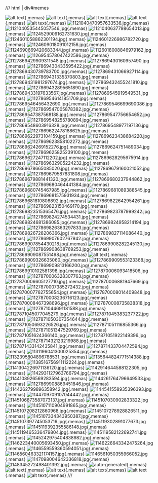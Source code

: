 /// html | div#memes

[need your memes]: https://i.imgur.com/UUD5NxY.png

![alt text](https://i.imgur.com/aGuSHJ7.png){.memas}
![alt text](https://i.imgur.com/e49B8c4.png){.memas}
![alt text](https://i.imgur.com/fUwl5j2.png){.memas}
![alt text](https://i.imgur.com/G2V7Ac0.png){.memas}
![alt text](https://i.imgur.com/1exExzu.png){.memas}
![1121040470957633536.jpg](https://i.imgur.com/jnTo85c.jpeg){.memas}
![1121040535445057546.jpg](https://i.imgur.com/8thbJN4.jpeg){.memas}
![1121040637798654013.jpg](https://i.imgur.com/8PaLigZ.jpeg){.memas}
![1124529009162731630.jpg](https://i.imgur.com/Q7g74xF.jpeg){.memas}
![1124601058862301194.jpg](https://i.imgur.com/IiTx4NZ.jpeg){.memas}
![1124601226986782720.jpg](https://i.imgur.com/EswXIW1.jpeg){.memas}
![1124609018091012156.jpg](https://i.imgur.com/p6QVjjd.jpeg){.memas}
![1124690669420683344.jpg](https://i.imgur.com/DT8dJnu.jpeg){.memas}
![1126018008846979162.jpg](https://i.imgur.com/qwbuza2.jpeg){.memas}
![1126954578047422586.jpg](https://i.imgur.com/L1WcblP.jpeg){.memas}
![1127869429909311548.jpg](https://i.imgur.com/eP7dwtQ.jpeg){.memas}
![1127869430160957490.jpg](https://i.imgur.com/RNRn8uV.jpeg){.memas}
![1127869430433595422.jpg](https://i.imgur.com/MaMLRri.jpeg){.memas}
![1127869430739783700.jpg](https://i.imgur.com/Ral3NZg.jpeg){.memas}
![1127869431066927114.jpg](https://i.imgur.com/dDRAWj3.jpeg){.memas}
![1127869431335370803.jpg](https://i.imgur.com/Kwy0Fnh.jpeg){.memas}
![1127869431981297674.jpg](https://i.imgur.com/HAh33A4.jpeg){.memas}
![1127869432455241810.jpg](https://i.imgur.com/UZbyX62.jpeg){.memas}
![1127869432895651890.jpg](https://i.imgur.com/JKQ8pSW.jpeg){.memas}
![1127869433197633567.jpg](https://i.imgur.com/HoVzRXp.jpeg){.memas}
![1127869545919549531.jpg](https://i.imgur.com/7spnVrh.jpeg){.memas}
![1127869546141851709.jpg](https://i.imgur.com/saABBRK.jpeg){.memas}
![1127869546456432690.jpg](https://i.imgur.com/sU2e7lj.jpeg){.memas}
![1127869546699690086.jpg](https://i.imgur.com/HyUcfyg.jpeg){.memas}
![1127869547005878382.jpg](https://i.imgur.com/25Asq2D.jpeg){.memas}
![1127869547387568188.jpg](https://i.imgur.com/JCgsU5B.jpeg){.memas}
![1127869547756654652.jpg](https://i.imgur.com/mBh8Rph.jpeg){.memas}
![1127869548255780894.jpg](https://i.imgur.com/pQI2mDz.jpeg){.memas}
![1127869548603916328.jpg](https://i.imgur.com/5GYpK9b.jpeg){.memas}
![1127869548977197136.jpg](https://i.imgur.com/fK7rKix.jpeg){.memas}
![1127869622478188625.jpg](https://i.imgur.com/ZpZbLRf.jpeg){.memas}
![1127869622973104159.jpg](https://i.imgur.com/wjT9uyk.jpeg){.memas}
![1127869623438684220.jpg](https://i.imgur.com/UH4eBax.jpeg){.memas}
![1127869623858102272.jpg](https://i.imgur.com/JhDG2wI.jpeg){.memas}
![1127869624269152276.jpg](https://i.imgur.com/cyuY8f1.jpeg){.memas}
![1127869624751489034.jpg](https://i.imgur.com/H7YFxs1.jpeg){.memas}
![1127869625825239100.jpg](https://i.imgur.com/cNdLNa3.jpeg){.memas}
![1127869627247112202.jpg](https://i.imgur.com/DIAffQJ.jpeg){.memas}
![1127869628295675914.jpg](https://i.imgur.com/yBTcStV.jpeg){.memas}
![1127869632905224232.jpg](https://i.imgur.com/BAX34zH.jpeg){.memas}
![1127869678665085020.jpg](https://i.imgur.com/mhBjH5X.jpeg){.memas}
![1127869679160021052.jpg](https://i.imgur.com/A430740.jpeg){.memas}
![1127869679587831808.jpg](https://i.imgur.com/XHk9HZy.jpeg){.memas}
![1127869679881441320.jpg](https://i.imgur.com/H0p4btw.jpeg){.memas}
![1127869680237944862.jpg](https://i.imgur.com/NUKwidj.jpeg){.memas}
![1127869680464441384.jpg](https://i.imgur.com/4pPoGll.jpeg){.memas}
![1127869680745467985.jpg](https://i.imgur.com/Vy5MaT5.jpeg){.memas}
![1127869681089388545.jpg](https://i.imgur.com/qzbalMC.jpeg){.memas}
![1127869681575931934.jpg](https://i.imgur.com/KRS9Npw.jpeg){.memas}
![1127869681810808892.jpg](https://i.imgur.com/S66C6zI.jpeg){.memas}
![1127869822642954261.jpg](https://i.imgur.com/8g38FQW.jpeg){.memas}
![1127869823150469170.jpg](https://i.imgur.com/QEfK5fA.jpeg){.memas}
![1127869823515365476.jpg](https://i.imgur.com/3Mc0IsO.jpeg){.memas}
![1127869823787999242.jpg](https://i.imgur.com/wwaGr4D.jpeg){.memas}
![1127869824274534431.jpg](https://i.imgur.com/3APkj62.jpeg){.memas}
![1127869824681386085.jpg](https://i.imgur.com/bxqepVg.jpeg){.memas}
![1127869824958214194.jpg](https://i.imgur.com/pfsjQUm.jpeg){.memas}
![1127869826363297833.jpg](https://i.imgur.com/qKvplYD.jpeg){.memas}
![1127869826728206366.jpg](https://i.imgur.com/KYT7yaI.jpeg){.memas}
![1127869827114086440.jpg](https://i.imgur.com/0P7yasp.jpeg){.memas}
![1127869907602767942.jpg](https://i.imgur.com/E0PoYG1.jpeg){.memas}
![1127869907854430218.jpg](https://i.imgur.com/vrAkAXf.jpeg){.memas}
![1127869908282245130.jpg](https://i.imgur.com/FVLA3CW.jpeg){.memas}
![1127869908638769253.jpg](https://i.imgur.com/MpVYmjS.jpeg){.memas}
![1127869909087551498.jpg](https://i.imgur.com/JteX6Kf.jpeg){.memas}
![alt text](https://i.imgur.com/WzydHzv.png){.memas}
![1127869909326635060.jpg](https://i.imgur.com/Hgxkidt.jpeg){.memas}
![1127869909553123368.jpg](https://i.imgur.com/6eQpZCo.jpeg){.memas}
![1127869909813166200.jpg](https://i.imgur.com/LorkSeW.jpeg){.memas}
![1127869910102581398.jpg](https://i.imgur.com/rHBBeXy.jpeg){.memas}
![1127870006093418506.jpg](https://i.imgur.com/WNIT8Am.jpeg){.memas}
![1127870006328307763.jpg](https://i.imgur.com/dIqYxOm.jpeg){.memas}
![1127870006605127710.jpg](https://i.imgur.com/SOh5MnC.jpeg){.memas}
![1127870006881947669.jpg](https://i.imgur.com/lSjszfO.jpeg){.memas}
![1127870007385272432.jpg](https://i.imgur.com/dbL75hm.jpeg){.memas}
![1127870007762755654.jpg](https://i.imgur.com/xdGKoVU.jpeg){.memas}
![1127870008014409848.jpg](https://i.imgur.com/U4QSWlX.jpeg){.memas}
![1127870008236716123.jpg](https://i.imgur.com/gZjxLd1.jpeg){.memas}
![1127870008467398696.jpg](https://i.imgur.com/Rbvh3QS.jpeg){.memas}
![1127870008735838318.jpg](https://i.imgur.com/Pcs7wpI.jpeg){.memas}
![1127871044691181588.jpg](https://i.imgur.com/C0wPFBZ.jpeg){.memas}
![1127871045077045279.jpg](https://i.imgur.com/Hg5prFq.jpeg){.memas}
![1127871045383237722.jpg](https://i.imgur.com/GNg2Owk.jpeg){.memas}
![1127871050307354644.jpg](https://i.imgur.com/pAqpu7p.jpeg){.memas}
![1127871050693226526.jpg](https://i.imgur.com/IbUQ1Tz.jpeg){.memas}
![1127871051116855366.jpg](https://i.imgur.com/2znH01O.jpeg){.memas}
![1127871051347529769.jpg](https://i.imgur.com/ZBCXSv7.jpeg){.memas}
![1127871051624366140.jpg](https://i.imgur.com/i9YXVKt.jpeg){.memas}
![1127871051922149396.jpg](https://i.imgur.com/TQeuN9a.jpeg){.memas}
![1127871432123219988.jpg](https://i.imgur.com/vs7KD7R.jpeg){.memas}
![1127871433142435841.jpg](https://i.imgur.com/fZbkS7C.jpeg){.memas}
![1127871433704472594.jpg](https://i.imgur.com/5OAKF09.jpeg){.memas}
![1131196041300025354.jpg](https://i.imgur.com/U60BgBQ.jpeg){.memas}
![1132395804896788531.jpg](https://i.imgur.com/6OonLv1.jpeg){.memas}
![1135644824771514388.jpg](https://i.imgur.com/7jG9ACp.jpeg){.memas}
![1138516756911112224.jpg](https://i.imgur.com/xjD9kOR.jpeg){.memas}
![1141304226971136120.jpg](https://i.imgur.com/u5yE4If.jpeg){.memas}
![1142914644588122305.jpg](https://i.imgur.com/pLCftB7.jpeg){.memas}
![1142931127963766794.jpg](https://i.imgur.com/n9mfsE0.jpeg){.memas}
![1144108926569283594.jpg](https://i.imgur.com/UwbPG5F.jpeg){.memas}
![1144261764796649533.jpg](https://i.imgur.com/jnu8lLI.jpeg){.memas}
![1127869908869451846.jpg](https://i.imgur.com/cZgGth3.jpeg){.memas}
![1144262799896358942.jpg](https://i.imgur.com/k7H39Hz.jpeg){.memas}
![1144541558935396393.jpg](https://i.imgur.com/3qIDKUU.jpeg){.memas}
![1144709709107044442.jpg](https://i.imgur.com/9OsXIiQ.jpeg){.memas}
![1145106873587073137.jpg](https://i.imgur.com/EieN1Pa.jpeg){.memas}
![1145107030902833322.jpg](https://i.imgur.com/eMRCFr1.jpeg){.memas}
![1145107110904991865.jpg](https://i.imgur.com/q4WU5HS.jpeg){.memas}
![1145107208212860968.jpg](https://i.imgur.com/yOkhd71.jpeg){.memas}
![1145107278928826511.jpg](https://i.imgur.com/A1UW5L8.jpeg){.memas}
![1145107334343950387.jpg](https://i.imgur.com/xk57Z3T.jpeg){.memas}
![1145107397745053716.jpg](https://i.imgur.com/JGwxMI3.jpeg){.memas}
![1145119302891077673.jpg](https://i.imgur.com/cQtfCmr.jpeg){.memas}
![1145119392355586148.jpg](https://i.imgur.com/YihpKoC.jpeg){.memas}
![1145119465336479804.jpg](https://i.imgur.com/ZbqeuKg.jpeg){.memas}
![1145119582122692741.jpg](https://i.imgur.com/Pt8FXdf.jpeg){.memas}
![1145242975404838982.jpg](https://i.imgur.com/7pLzdSY.jpeg){.memas}
![1146223440005693450.jpg](https://i.imgur.com/oDsicPd.jpeg){.memas}
![1146226643342475264.jpg](https://i.imgur.com/YhxHiFP.jpeg){.memas}
![1146559559360594051.jpg](https://i.imgur.com/c7NXj9e.jpeg){.memas}
![1146560463321174157.jpg](https://i.imgur.com/q2yiUVC.jpeg){.memas}
![1146561050355966052.jpg](https://i.imgur.com/Wb8LBIr.jpeg){.memas}
![1147098004642336818.jpg](https://i.imgur.com/FSraEMZ.jpeg){.memas}
![1148345272498401392.jpg](https://i.imgur.com/oeNVBOG.jpeg){.memas}
![auto-generated](../assets/images/meme/76.jpg){.memas}
![alt text](https://i.imgur.com/RYeNdWn.jpeg){.memas}
![alt text](https://i.imgur.com/S903eny.png){.memas}
![alt text](https://i.imgur.com/864A7td.png){.memas}
![alt text](https://i.imgur.com/hcXDgki.jpeg){.memas}
![alt text](https://i.imgur.com/Av2OjVJ.png){.memas}
///
